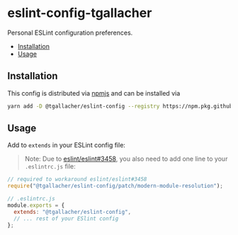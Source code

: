 # eslint-config-tgallacher

Personal ESLint configuration preferences.

<!-- TOC -->

- [Installation](#installation)
- [Usage](#usage)

<!-- /TOC -->

<a id="markdown-installation" name="installation"></a>

## Installation

This config is distributed via [npmjs](https://npmjs.com) and can be installed via

```sh
yarn add -D @tgallacher/eslint-config --registry https://npm.pkg.github.com
```

<a id="markdown-usage" name="usage"></a>

## Usage

Add to `extends` in your ESLint config file:

> Note: Due to [eslint/eslint#3458](https://github.com/eslint/eslint/issues/3458), you also need to add one line to your `.eslintrc.js` file:

```js
// required to workaround eslint/eslint#3458
require("@tgallacher/eslint-config/patch/modern-module-resolution");

// .eslintrc.js
module.exports = {
  extends: "@tgallacher/eslint-config",
  // ... rest of your ESlint config
};
```

